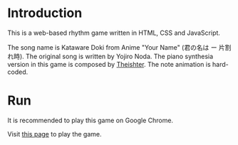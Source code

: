 # Introduction

This is a web-based rhythm game written in HTML, CSS and JavaScript.

The song name is Kataware Doki from Anime "Your Name" (君の名は ー 片割れ時). The original song is written by Yojiro Noda. The piano synthesia version in this game is composed by [Theishter](http://www.theishter.com). The note animation is hard-coded.

# Run

It is recommended to play this game on Google Chrome.

Visit [this page](https://chloeliang.github.io/rhythm-game/) to play the game.
